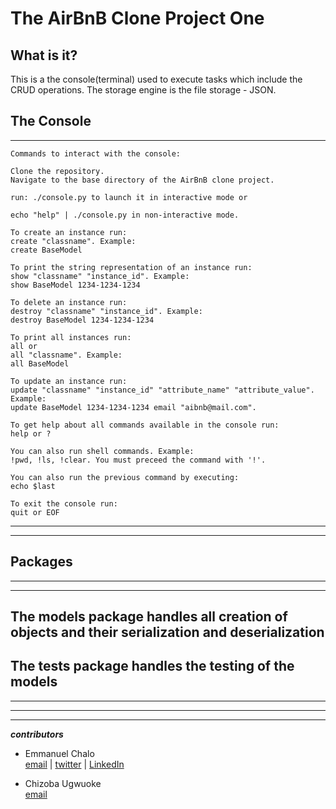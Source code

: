 # __The AirBnB Clone Project One__

## What is it?
This is a the console(terminal) used to execute tasks which include the CRUD operations. The storage engine is the file storage - JSON.

## __The Console__
---
```
Commands to interact with the console:

Clone the repository.
Navigate to the base directory of the AirBnB clone project.

run: ./console.py to launch it in interactive mode or

echo "help" | ./console.py in non-interactive mode.

To create an instance run:
create "classname". Example:
create BaseModel

To print the string representation of an instance run:
show "classname" "instance_id". Example:
show BaseModel 1234-1234-1234

To delete an instance run:
destroy "classname" "instance_id". Example:
destroy BaseModel 1234-1234-1234

To print all instances run:
all or
all "classname". Example:
all BaseModel

To update an instance run:
update "classname" "instance_id" "attribute_name" "attribute_value". Example:
update BaseModel 1234-1234-1234 email "aibnb@mail.com".

To get help about all commands available in the console run:
help or ?

You can also run shell commands. Example:
!pwd, !ls, !clear. You must preceed the command with '!'.

You can also run the previous command by executing:
echo $last

To exit the console run:
quit or EOF
```
---
---

## Packages
---
---
The models package handles all creation of objects and their serialization and deserialization
---
The tests package handles the testing of the models
---
---
---
---

__*contributors*__
* Emmanuel Chalo</br>
[email](https://mail.google.com/mail/emusyoka759@gmail.com "ChaloEmail") | [twitter](https://twitter.com/gavcarter4 "ChaloTwitter") | [LinkedIn](linkedin.com/in/emmanuel-chalo-211336183 "ChaloLinkedIn")

* Chizoba Ugwuoke</br>
[email](https://mail.google.com/mail/upc4you@gmail.com "ChizobaEmail")

